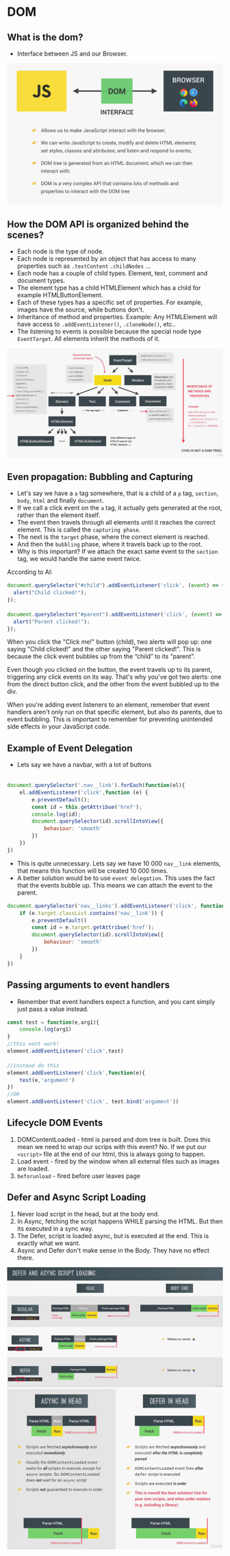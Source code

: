 # DOM

## What is the dom? 

- Interface between JS and our Browser.

![dom](dom.png)

## How the DOM API is organized behind the scenes?

- Each node is the type of node.
- Each node is represented by an object that has access to many properties such as `.textContent` `.childNodes` ...
- Each node has a couple of child types. Element, text, comment and document types.
- The element type has a child HTMLElement which has a child for example HTMLButtonElement.
- Each of these types has a specific set of properties. For example, images have the source, while buttons don't.
- Inheritance of method and properties. Example: Any HTMLElement will have access to `.addEventListener()`, `.cloneNode()`, etc..
- The listening to events is possible because the special node type `EventTarget`. All elements inherit the methods of it.


![domOrg](dom-org.png)

## Even propagation: Bubbling and Capturing

- Let's say we have a `a` tag somewhere, that is a child of a `p` tag, `section`, `body`, `html` and finally `document`.
- If we call a click event on the `a` tag, it actually gets generated  at the root, rather than the element itself.
- The event then travels through all elements until it reaches the correct element. This is called the `capturing phase`.
- The next is the `target` phase, where the correct element is reached. 
- And then the `bubbling` phase, where it travels back up to the root.
- Why is this important? If we attach the exact same event to the `section` tag, we would handle the same event twice.

According to AI: 

```javascript
document.querySelector("#child").addEventListener('click', (event) => {
  alert("Child clicked!");
});

document.querySelector("#parent").addEventListener('click', (event) => {
  alert("Parent clicked!");
});
```

When you click the "Click me!" button (child), two alerts will pop up: one saying "Child clicked!" and the other saying "Parent clicked!". This is because the click event bubbles up from the “child” to its “parent”.

Even though you clicked on the button, the event travels up to its parent, triggering any click events on its way. That's why you've got two alerts: one from the direct button click, and the other from the event bubbled up to the div.

When you're adding event listeners to an element, remember that event handlers aren't only run on that specific element, but also its parents, due to event bubbling. This is important to remember for preventing unintended side effects in your JavaScript code.


## Example of Event Delegation 

- Lets say we have a navbar, with a lot of buttons
```javascript

document.querySelector('.nav__link').forEach(function(el){
    el.addEventListener('click',function (e) {
        e.preventDefault();
        const id = this.getAttribue('href');
        console.log(id);
        document.querySelector(id).scrollIntoView({
            behaviour: 'smooth'
        })
    })
})
```
- This is quite unnecessary. Lets say we have 10 000 `nav__link` elements, that means this function will be created 10 000 times.
- A better solution would be to use `event delegation`. This uses the fact that the events bubble up. This means we can attach the event to the parent.

```javascript
document.querySelector('nav__links').addEventListener('click', function(e){
    if (e.target.classList.contains('nav__link')) {
        e.preventDefault()
        const id = e.target.getAttribue('href');
        document.querySelector(id).scrollIntoView({
            behaviour: 'smooth'
        })
    }
})
```

## Passing arguments to event handlers

- Remember that event handlers expect a function, and you cant simply just pass a value instead.


```javascript
const test = function(e,arg1){
    console.log(arg1)
}
//this wont work!
element.addEventListener('click',test)

//instead do this
element.addEventListener('click',function(e){
    test(e,'argument')
})
//OR
element.addEventListener('click', test.bind('argument'))
```

## Lifecycle DOM Events

1. DOMContentLoaded - html is parsed and dom tree is built. Does this mean we need to wrap our scrips with this event? No. If we put our `<script>` file at the end of our html, this is always going to happen.
2. Load event - fired by the window when all external files such as images are loaded.
3. `beforunload` - fired before user leaves page


## Defer and Async Script Loading

1. Never load script in the head, but at the body end.
2. In Async, fetching the script happens WHILE parsing the HTML. But then its executed in a sync way.
3. The Defer, script is loaded async, but is executed at the end. This is exactly what we want. 
4. Async and Defer don't make sense in the Body. They have no effect there.

![defer](defer-async-script.png)
![deferVsAsync](defer-vs-async.png)